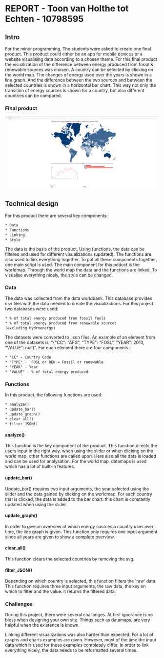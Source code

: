 # REPORT - Toon van Holthe tot Echten - 10798595

## Intro

For the minor programming, The students were asked to create one final product.
This product could either be an app for mobile devices or a website visualising
data according to a chosen theme. For this final product the visualization of
the difference between energy produced from fossil & renewable sources was
chosen. A country can be selected by clicking on the world map. The changes
of energy used over the years is shown in a line graph. And the difference
between the two sources and between the selected countries is shown in a
horizontal bar chart. This way not only the transition of energy sources is
shown for a country, but also different countries can be compared.

### Final product
![alt text](https://github.com/TVHTE/Final_Project/blob/master/doc/final_product.png)

## Technical design

For this product there are several key components:

    * Data
    * Functions
    * Linking
    * Style

The data is the basis of the product. Using functions, the data can be filtered
and used for different visualizations (updated). The functions are also used to link
everything together. To put all these components together, one main script is used.
The main component for this poduct is the worldmap. Through the world map the data
and the functions are linked. To visualise everything nicely, the style can be changed.

### Data

The data was collected from the data worldbank. This database provides csv files
with the data needed to create the visualizations. For this project two
databases were used:

    * % of total energy produced from fossil fuels
    * % of total energy produced from renewable sources
    (excluding hydroenergy)

The datasets were converted to .json files. An example of an element from one
of the datasets is: "{"CC": "AFG", "TYPE": "FOSL", "YEAR": 2010, "VALUE": null}".
For each element there are four components :

    * "CC" - Country Code
    * "TYPE" -  FOSL or REN = Fossil or renewable
    * "YEAR" - Year
    * "VALUE" - % of total energy produced

### Functions

In this product, the following functions are used:

    * analyze()
    * update_bar()
    * update_graph()
    * clear_all()
    * filter_JSON()

#### analyze()

This function is the key component of the product. This function directs the
users input in the right way. when using the slider or when clicking on the world
map, other functions are called upon. Here also all the data is loaded and can
be used for analysation. For the world map, datamaps is used which has a lot of
built-in features.

#### update_bar()

Update_bar() requires two input arguments, the year selected using the slider
and the data gained by clicking on the worldmap. For each country that is clicked,
the data is added to the bar chart. this chart is constantly updated when using
the slider.

#### update_graph()

In order to give an overview of which energy sources a country uses over time,
the line graph is given. This function only requires one input argument since
all years are given to show a complete overview.

#### clear_all()

This function clears the selected countries by removing the svg.

#### filter_JSON()

Depending on which country is selected, this function filters the 'raw' data.
This function requires three input arguments, the raw data, the key on which
to filter and the value. it returns the filtered data.

### Challenges

During this project, there were several challanges. At first ignorance is no
bless when designing your own site. Things such as datamaps, are very helpful
when the existence is known.

Linking different visualizations was also harder than expected. For a lot of
graphs and charts examples are given. However, most of the time the input data
which is used for these examples completely differ. In order to link everything
nicely, the data needs to be reformatted several times.
